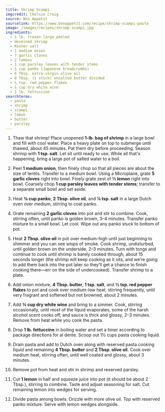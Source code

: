 ```yaml
---
title: Shrimp Scampi
imgcredit: Chelsie Craig
source: Bon Appetit
sourcelink: https://www.bonappetit.com/recipe/shrimp-scampi-pasta
image: /images/recipes/shrimp-scampi.jpg
ingredients:
  - 1 lb. frozen large peeled
  - deveined shrimp
  - Kosher salt
  - 1 medium onion
  - 7 garlic cloves
  - 2 lemons
  - 1 cup parsley leaves with tender stems
  - ¾ cup panko (Japanese breadcrumbs)
  - 6 Tbsp. extra-virgin olive oil
  - 8 Tbsp. (1 stick) unsalted butter divided
  - ½ tsp. red pepper flakes
  - ¾ cup dry white wine
  - 1 lb. fettuccine
searchterms:
  - pasta
  - shrimp
  - scampi
  - lemon
  - butter
  - parsley
---
```

1. Thaw that shrimp! Place unopened **1-lb. bag of shrimp** in a large bowl and fill with cool water. Place a heavy plate on top to submerge until thawed, about 45 minutes. Pat them dry before proceeding. Season shrimp with **1 tsp. salt**. Let sit until ready to use. While all that's happening, bring a large pot of salted water to a boil.

2. Peel **1 medium onion**, then finely chop so that all pieces are about the size of lentils. Transfer to a medium bowl. Using a Microplane, grate **5 garlic cloves** right into bowl. Finely grate zest of **½ lemon** right into bowl. Coarsely chop **1 cup parsley leaves with tender stems**; transfer to a separate small bowl and set aside.

3. Heat **¾ cup panko**, **2 Tbsp. olive oil**, and **¼ tsp. salt** in a large Dutch oven over medium, stirring to coat panko.

4. Grate remaining **2 garlic cloves** into pot and stir to combine. Cook, stirring often, until panko is golden brown, 3–4 minutes. Transfer panko mixture to a small bowl. Let cool. Wipe out any panko stuck to bottom of pot.

5. Heat **2 Tbsp. olive oil** in pot over medium-high until just beginning to shimmer and you can see wisps of smoke. Cook shrimp, undisturbed, until golden brown on the underside, 2–3 minutes. Turn with tongs and continue to cook until shrimp is barely cooked through, about 15 seconds longer (the shrimp will keep cooking as it sits, and we’re going to add them back into the pot later so they’ll get a chance to finish cooking there—err on the side of undercooked). Transfer shrimp to a plate.

6. Add onion mixture, **4 Tbsp. butter**, **1 tsp. salt**, and **½ tsp. red pepper flakes** to pot and cook over medium-low heat, stirring frequently, until very fragrant and softened but not browned, about 2 minutes.

7. Add **¾ cup dry white wine** and bring to a simmer. Cook, stirring occasionally, until most of the liquid evaporates, some of the harsh alcohol scent cooks off, and sauce is thick and glossy, 2–3 minutes. Remove from heat while you cook the pasta.

8. Drop **1 lb. fettuccine** in boiling water and set a timer according to package directions for al dente. Scoop out 1½ cups pasta cooking liquid.

9. Drain pasta and add to Dutch oven along with reserved pasta cooking liquid and remaining **4 Tbsp. butter** and **2 Tbsp. olive oil**. Cook over medium heat, stirring often, until well coated and glossy, about 3 minutes.

10. Remove pot from heat and stir in shrimp and reserved parsley.

11. Cut **1 lemon** in half and squeeze juice into pot (it should be about 2 Tbsp.), stirring to combine. Taste and adjust seasoning for salt. Cut remaining lemon into wedges for serving.

12. Divide pasta among bowls. Drizzle with more olive oil. Top with reserved panko mixture. Serve with lemon wedges alongside.